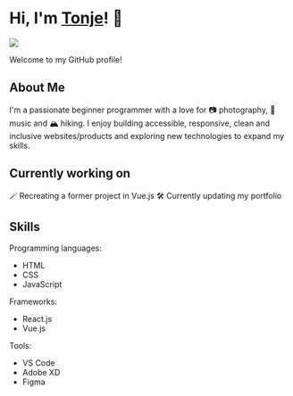 # Hi, I'm [Tonje](https://github.com/tonjetj)! 👋

![](https://komarev.com/ghpvc/?username=tonjetj&abbreviated=true&color=blueviolet)

Welcome to my GitHub profile! 

## About Me 
I'm a passionate beginner programmer with a love for 📷 photography, 🎵 music and 🏔️ hiking. 
I enjoy building accessible, responsive, clean and inclusive websites/products and exploring new technologies to expand my skills.

## Currently working on
🪄 Recreating a former project in Vue.js
🛠️ Currently updating my portfolio

## Skills

Programming languages: 
- HTML
- CSS
- JavaScript

Frameworks:
- React.js
- Vue.js

Tools: 
- VS Code
- Adobe XD
- Figma


<!--
**tonjetj/tonjetj** is a ✨ _special_ ✨ repository because its `README.md` (this file) appears on your GitHub profile.

If you'd like to check out some of my projects, head over to my [Portfolio Website](https://tonjetj.github.io/portfolio-ca/).
## Get in Touch
- 💬 You can reach me on my [LinkedIn](https://www.linkedin.com/in/tonje-totland-jenssen-1b6209a4)
- 🌐 Visit my [Portfolio Website](https://tonjetj.github.io/portfolio-ca/)

[![Anurag's GitHub stats](https://github-readme-stats.vercel.app/api?username=tonjetj&theme=cobalt)](https://github.com/tonjetj/github-readme-stats)


Here are some ideas to get you started:

- 🔭 I’m currently working on ...
- 🌱 I’m currently learning ...
- 👯 I’m looking to collaborate on ...
- 🤔 I’m looking for help with ...
- 💬 Ask me about ...
- 📫 How to reach me: ...
- 😄 Pronouns: ...
- ⚡ Fun fact: ...
-->
